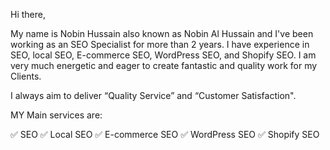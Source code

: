 Hi there,

My name is Nobin Hussain also known as Nobin Al Hussain and I've been working as an SEO Specialist for more than 2 years. I have experience in SEO, local SEO, E-commerce SEO, WordPress SEO, and Shopify SEO. I am very much energetic and eager to create fantastic and quality work for my Clients.

I always aim to deliver “Quality Service” and “Customer Satisfaction".

MY Main services are:

✅ SEO ✅ Local SEO ✅ E-commerce SEO ✅ WordPress SEO ✅ Shopify SEO



<!---
nobinalhussain/nobinalhussain is a ✨ special ✨ repository because its `README.md` (this file) appears on your GitHub profile.
You can click the Preview link to take a look at your changes.
--->
